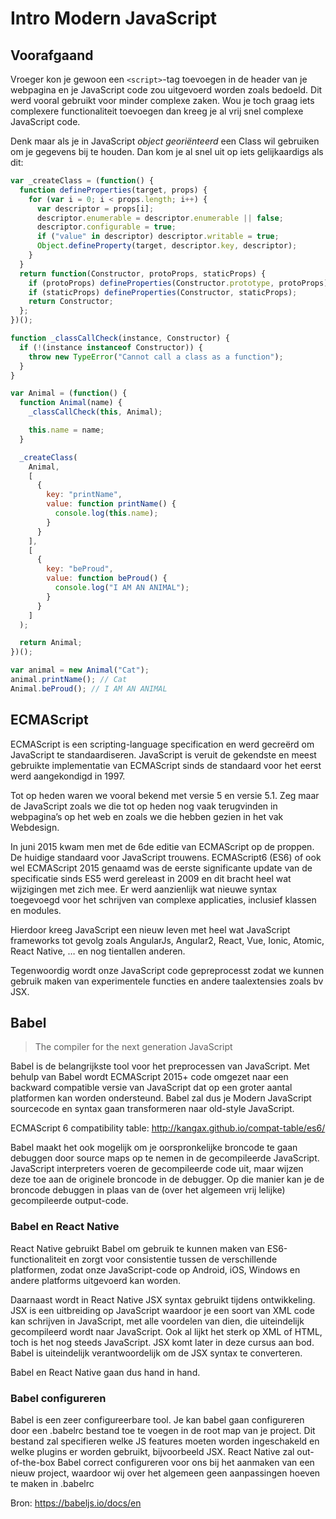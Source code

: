 # Intro Modern JavaScript

## Voorafgaand

Vroeger kon je gewoon een `<script>`-tag toevoegen in de header van je webpagina en je JavaScript code zou uitgevoerd worden zoals bedoeld. Dit werd vooral gebruikt voor minder complexe zaken. Wou je toch graag iets complexere functionaliteit toevoegen dan kreeg je al vrij snel complexe JavaScript code.

Denk maar als je in JavaScript _object georiënteerd_ een Class wil gebruiken om je gegevens bij te houden. Dan kom je al snel uit op iets gelijkaardigs als dit:

```javascript
var _createClass = (function() {
  function defineProperties(target, props) {
    for (var i = 0; i < props.length; i++) {
      var descriptor = props[i];
      descriptor.enumerable = descriptor.enumerable || false;
      descriptor.configurable = true;
      if ("value" in descriptor) descriptor.writable = true;
      Object.defineProperty(target, descriptor.key, descriptor);
    }
  }
  return function(Constructor, protoProps, staticProps) {
    if (protoProps) defineProperties(Constructor.prototype, protoProps);
    if (staticProps) defineProperties(Constructor, staticProps);
    return Constructor;
  };
})();

function _classCallCheck(instance, Constructor) {
  if (!(instance instanceof Constructor)) {
    throw new TypeError("Cannot call a class as a function");
  }
}

var Animal = (function() {
  function Animal(name) {
    _classCallCheck(this, Animal);

    this.name = name;
  }

  _createClass(
    Animal,
    [
      {
        key: "printName",
        value: function printName() {
          console.log(this.name);
        }
      }
    ],
    [
      {
        key: "beProud",
        value: function beProud() {
          console.log("I AM AN ANIMAL");
        }
      }
    ]
  );

  return Animal;
})();

var animal = new Animal("Cat");
animal.printName(); // Cat
Animal.beProud(); // I AM AN ANIMAL
```

## ECMAScript

ECMAScript is een scripting-language specification en werd gecreërd om JavaScript te standaardiseren. JavaScript is veruit de gekendste en meest gebruikte implementatie van ECMAScript sinds de standaard voor het eerst werd aangekondigd in 1997.

Tot op heden waren we vooral bekend met versie 5 en versie 5.1. Zeg maar de JavaScript zoals we die tot op heden nog vaak terugvinden in webpagina’s op het web en zoals we die hebben gezien in het vak Webdesign.

In juni 2015 kwam men met de 6de editie van ECMAScript op de proppen. De huidige standaard voor JavaScript trouwens. ECMAScript6 (ES6) of ook wel ECMAScript 2015 genaamd was de eerste significante update van de specificatie sinds ES5 werd gereleast in 2009 en dit bracht heel wat wijzigingen met zich mee. Er werd aanzienlijk wat nieuwe syntax toegevoegd voor het schrijven van complexe applicaties, inclusief klassen en modules.

Hierdoor kreeg JavaScript een nieuw leven met heel wat JavaScript frameworks tot gevolg zoals AngularJs, Angular2, React, Vue, Ionic, Atomic, React Native, … en nog tientallen anderen.

Tegenwoordig wordt onze JavaScript code gepreprocesst zodat we kunnen gebruik maken van experimentele functies en andere taalextensies zoals bv JSX.

## Babel

> The compiler for the next generation JavaScript

Babel is de belangrijkste tool voor het preprocessen van JavaScript. Met behulp van Babel wordt ECMAScript 2015+ code omgezet naar een backward compatible versie van JavaScript dat op een groter aantal platformen kan worden ondersteund.
Babel zal dus je Modern JavaScript sourcecode en syntax gaan transformeren naar old-style JavaScript.

ECMAScript 6 compatibility table: http://kangax.github.io/compat-table/es6/

Babel maakt het ook mogelijk om je oorspronkelijke broncode te gaan debuggen door source maps op te nemen in de gecompileerde JavaScript. JavaScript interpreters voeren de gecompileerde code uit, maar wijzen deze toe aan de originele broncode in de debugger. Op die manier kan je de broncode debuggen in plaas van de (over het algemeen vrij lelijke) gecompileerde output-code.

### Babel en React Native

React Native gebruikt Babel om gebruik te kunnen maken van ES6-functionaliteit en zorgt voor consistentie tussen de verschillende platformen, zodat onze JavaScript-code op Android, iOS, Windows en andere platforms uitgevoerd kan worden.

Daarnaast wordt in React Native JSX syntax gebruikt tijdens ontwikkeling. JSX is een uitbreiding op JavaScript waardoor je een soort van XML code kan schrijven in JavaScript, met alle voordelen van dien, die uiteindelijk gecompileerd wordt naar JavaScript. Ook al lijkt het sterk op XML of HTML, toch is het nog steeds JavaScript. JSX komt later in deze cursus aan bod.
Babel is uiteindelijk verantwoordelijk om de JSX syntax te converteren.

Babel en React Native gaan dus hand in hand.

### Babel configureren

Babel is een zeer configureerbare tool. Je kan babel gaan configureren door een .babelrc bestand toe te voegen in de root map van je project. Dit bestand zal specifieren welke JS features moeten worden ingeschakeld en welke plugins er worden gebruikt, bijvoorbeeld JSX. React Native zal out-of-the-box Babel correct configureren voor ons bij het aanmaken van een nieuw project, waardoor wij over het algemeen geen aanpassingen hoeven te maken in .babelrc

Bron: https://babeljs.io/docs/en
